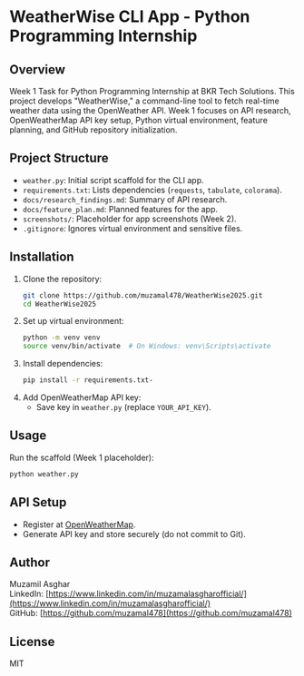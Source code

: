 # WeatherWise CLI App - Python Programming Internship

## Overview
Week 1 Task for Python Programming Internship at BKR Tech Solutions. This project develops "WeatherWise," a command-line tool to fetch real-time weather data using the OpenWeather API. Week 1 focuses on API research, OpenWeatherMap API key setup, Python virtual environment, feature planning, and GitHub repository initialization.

## Project Structure
- `weather.py`: Initial script scaffold for the CLI app.
- `requirements.txt`: Lists dependencies (`requests`, `tabulate`, `colorama`).
- `docs/research_findings.md`: Summary of API research.
- `docs/feature_plan.md`: Planned features for the app.
- `screenshots/`: Placeholder for app screenshots (Week 2).
- `.gitignore`: Ignores virtual environment and sensitive files.

## Installation
1. Clone the repository:
   ```bash
   git clone https://github.com/muzamal478/WeatherWise2025.git
   cd WeatherWise2025
   ```
2. Set up virtual environment:
   ```bash
   python -m venv venv
   source venv/bin/activate  # On Windows: venv\Scripts\activate
   ```
3. Install dependencies:
   ```bash
   pip install -r requirements.txt-
   ```
4. Add OpenWeatherMap API key:
   - Save key in `weather.py` (replace `YOUR_API_KEY`).

## Usage
Run the scaffold (Week 1 placeholder):
```bash
python weather.py
```

## API Setup
- Register at [OpenWeatherMap](https://openweathermap.org/api).
- Generate API key and store securely (do not commit to Git).

## Author
Muzamil Asghar  
LinkedIn: [https://www.linkedin.com/in/muzamalasgharofficial/](https://www.linkedin.com/in/muzamalasgharofficial/)  
GitHub: [https://github.com/muzamal478](https://github.com/muzamal478)

## License
MIT